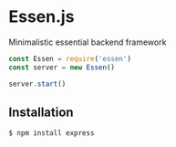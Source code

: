 # Essen.js
Minimalistic essential backend framework

```javascript
const Essen = require('essen')
const server = new Essen()

server.start()
```

## Installation

```bash
$ npm install express
```
